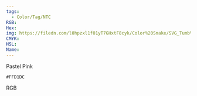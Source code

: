 ```yaml
---
tags:
  - Color/Tag/NTC
RGB:
Hex:
img: https://filedn.com/l0hpzxl1f01yT7GHxtF8cyk/Color%20Snake/SVG_Tumb%20Mass%20No%20Name/FFD1DC.svg
CMYK:
HSL:
Name:
---
```

Pastel Pink
```palette
#FFD1DC
```
RGB
